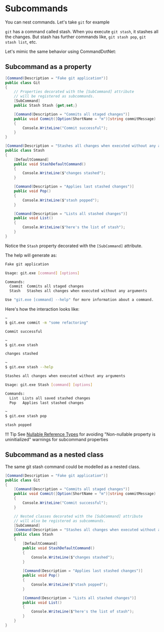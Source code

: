 # Subcommands

You can nest commands. Let's take `git` for example

`git` has a command called stash. When you execute `git stash`, it stashes all the changes. But stash has further commands like, `git stash pop`, `git stash list`, etc.

Let's mimic the same behavior using CommandDotNet:

## Subcommand as a property

```c#
[Command(Description = "Fake git application")]
public class Git
{
    // Properties decorated with the [SubCommand] attribute
    // will be registered as subcommands.
    [SubCommand]
    public Stash Stash {get;set;}

    [Command(Description = "Commits all staged changes")]
    public void Commit([Option(ShortName = "m")]string commitMessage)
    {
        Console.WriteLine("Commit successful");
    }
}
```
```c#
[Command(Description = "Stashes all changes when executed without any arguments")]
public class Stash
{
    [DefaultCommand]
    public void StashDefaultCommand()
    {
        Console.WriteLine($"changes stashed");
    }

    [Command(Description = "Applies last stashed changes")]
    public void Pop()
    {
        Console.WriteLine($"stash popped");
    }

    [Command(Description = "Lists all stashed changes")]
    public void List()
    {
        Console.WriteLine($"here's the list of stash");
    }
}
```
Notice the `Stash` property decorated with the `[SubCommand]` attribute.

The help will generate as:

```bash
Fake git application

Usage: git.exe [command] [options]

Commands:
  Commit  Commits all staged changes
  Stash   Stashes all changes when executed without any arguments

Use "git.exe [command] --help" for more information about a command.
```

Here's how the interaction looks like:

```bash
~
$ git.exe commit -m "some refactoring"

Commit successful

~
$ git.exe stash

changes stashed

~
$ git.exe stash --help

Stashes all changes when executed without any arguments

Usage: git.exe Stash [command] [options]

Commands:
  List  Lists all saved stashed changes
  Pop   Applies last stashed changes

~
$ git.exe stash pop

stash popped
```

!!! Tip
    See [Nullable Reference Types](../TipsFaqs/nullable-reference-types.md) for avoiding  "Non-nullable property is uninitialized" warnings for subcommand properties

## Subcommand as a nested class

The same git stash command could be modelled as a nested class.

```c#
[Command(Description = "Fake git application")]
public class Git
{
    [Command(Description = "Commits all staged changes")]
    public void Commit([Option(ShortName = "m")]string commitMessage)
    {
        Console.WriteLine("Commit successful");
    }

    // Nested classes decorated with the [SubCommand] attribute
    // will also be registered as subcommands.
    [SubCommand]
    [Command(Description = "Stashes all changes when executed without any arguments")]
    public class Stash
    {
        [DefaultCommand]
        public void StashDefaultCommand()
        {
            Console.WriteLine($"changes stashed");
        }
    
        [Command(Description = "Applies last stashed changes")]
        public void Pop()
        {
            Console.WriteLine($"stash popped");
        }

        [Command(Description = "Lists all stashed changes")]
        public void List()
        {
            Console.WriteLine($"here's the list of stash");
        }
    }
}
```
